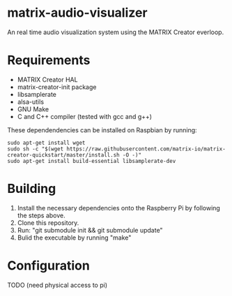 # matrix-audio-visualizer
An real time audio  visualization system using the MATRIX Creator everloop.

# Requirements
 * MATRIX Creator HAL
 * matrix-creator-init package
 * libsamplerate
 * alsa-utils
 * GNU Make
 * C and C++ compiler (tested with gcc and g++)
 
These dependendencies can be installed on Raspbian by running:

    sudo apt-get install wget
    sudo sh -c "$(wget https://raw.githubusercontent.com/matrix-io/matrix-creator-quickstart/master/install.sh -O -)"
    sudo apt-get install build-essential libsamplerate-dev 

# Building
1. Install the necessary dependencies onto the Raspberry Pi by following the steps above.
2. Clone this repository.
3. Run: "git submodule init && git submodule update"
4. Bulid the executable by running "make"

# Configuration
  TODO (need physical access to pi)
